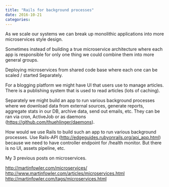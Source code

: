 ```yaml
---
title: "Rails for background processes"
date: 2016-10-21
categories:
---
```


As we scale our systems we can break up monolithic applications into more microservices style design.  

Sometimes instead of building a true microservice architecture where each app is responsible for only one thing we could combine them into more general groups.  

Deploying microservices from shared code base where each one can be scaled / started Separately.

For a blogging platform we might have UI that users use to manage articles.  There is a publishing system that is used to read articles (lots of caching).

Separately we might build an app to run various background processes where we download data from external sources, generate reports, aggregate stats in our DB, archive data, send out emails, etc.  They can be ran via cron, ActiveJob or as daemons (https://github.com/thuehlinger/daemons).  

How would we use Rails to build such an app to run various background processes.  Use Rails-API (http://edgeguides.rubyonrails.org/api_app.html) because we need to have controller endpoint for /health monitor.  But there is no UI, assets pipeline, etc.  


My 3 previous posts on microservices.

http://martinfowler.com/microservices/
http://www.martinfowler.com/articles/microservices.html
http://martinfowler.com/tags/microservices.html
